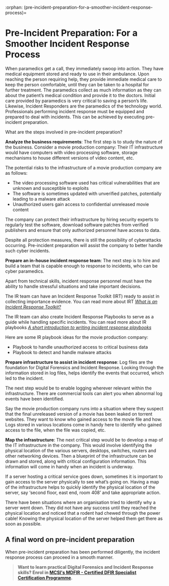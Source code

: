 :orphan:
(pre-incident-preparation-for-a-smoother-incident-response-process)=

# Pre-Incident Preparation: For a Smoother Incident Response Process

When paramedics get a call, they immediately swoop into action. They have medical equipment stored and ready to use in their ambulance. Upon reaching the person requiring help, they provide immediate medical care to keep the person comfortable, until they can be taken to a hospital for further treatment. The paramedics collect as much information as they can about the patient’s medical condition and provide it to the doctors. Initial care provided by paramedics is very critical to saving a person’s life. Likewise, Incident Responders are the paramedics of the technology world. Professionals performing incident response must be equipped and prepared to deal with incidents. This can be achieved by executing pre-incident preparation.

What are the steps involved in pre-incident preparation?

**Analyze the business requirements**: The first step is to study the nature of the business. Consider a movie production company: Their IT infrastructure would have computers with video processing software, storage mechanisms to house different versions of video content, etc.

The potential risks to the infrastructure of a movie production company are as follows:

- The video processing software used has critical vulnerabilities that are unknown and susceptible to exploits
- The software is sometimes updated with unverified patches, potentially leading to a malware attack
- Unauthorized users gain access to confidential unreleased movie content

The company can protect their infrastructure by hiring security experts to regularly test the software, download software patches from verified publishers and ensure that only authorized personnel have access to data.

Despite all protection measures, there is still the possibility of cyberattacks occurring. Pre-incident preparation will assist the company to better handle such cyber incidents.

**Prepare an in-house incident response team**: The next step is to hire and build a team that is capable enough to response to incidents, who can be cyber paramedics.

Apart from technical skills, incident response personnel must have the ability to handle stressful situations and take important decisions.

The IR team can have an Incident Response Toolkit (IRT) ready to assist in collecting importance evidence. You can read more about IRT _[What is an Incident Response Toolkit?](what-is-an-incident-response-toolkit)_

The IR team can also create Incident Response Playbooks to serve as a guide while handling specific incidents. You can read more about IR playbooks _[A short introduction to writing incident response playbooks](a-short-introduction-to-writing-incident-response-playbooks)_

Here are some IR playbook ideas for the movie production company:

- Playbook to handle unauthorized access to critical business data
- Playbook to detect and handle malware attacks

**Prepare infrastructure to assist in incident response**: Log files are the foundation for Digital Forensics and Incident Response. Looking through the information stored in log files, helps identify the events that occurred, which led to the incident.

The next step would be to enable logging wherever relevant within the infrastructure. There are commercial tools can alert you when abnormal log events have been identified.

Say the movie production company runs into a situation where they suspect that the final unreleased version of a movie has been leaked on torrent websites. They want to know who gained access to the movie file and how. Logs stored in various locations come in handy here to identify who gained access to the file, when the file was copied, etc.

**Map the infrastructure**: The next critical step would be to develop a map of the IT infrastructure in the company. This would involve identifying the physical location of the various servers, desktops, switches, routers and other networking devices. Then a blueprint of the infrastructure can be drawn and stored, along with critical configuration information. This information will come in handy when an incident is underway.

If a server hosting a critical service goes down, sometimes it is important to gain access to the server physically to see what’s going on. Having a map of the infrastructure helps to quickly identify the physical location of the server, say ‘second floor, east end, room 408’ and take appropriate action.

There have been situations where an organisation tried to identify why a server went down. They did not have any success until they reached the physical location and noticed that a rodent had chewed through the power cable! Knowing the physical location of the server helped them get there as soon as possible.

## A final word on pre-incident preparation

When pre-incident preparation has been performed diligently, the incident response process can proceed in a smooth manner.

> **Want to learn practical Digital Forensics and Incident Response skills? Enrol in [MCSI's MDFIR - Certified DFIR Specialist Certification Programme](https://www.mosse-institute.com/certifications/mdfir-certified-dfir-specialist.html).**
